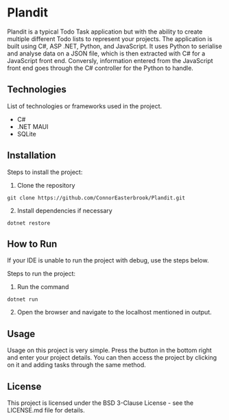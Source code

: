 # Plandit
Plandit is a typical Todo Task application but with the ability to create multiple different Todo lists to represent your projects. The application is built using C#, ASP .NET, Python, and JavaScript. It uses Python to serialise and analyse data on a JSON file, which is then extracted with C# for a JavaScript front end. Conversly, information entered from the JavaScript front end goes through the C# controller for the Python to handle.

## Technologies
List of technologies or frameworks used in the project.
- C#
- .NET MAUI
- SQLite

## Installation
Steps to install the project:

1. Clone the repository
```
git clone https://github.com/ConnorEasterbrook/Plandit.git
```

2. Install dependencies if necessary
```
dotnet restore
```

## How to Run
If your IDE is unable to run the project with debug, use the steps below.

Steps to run the project:
1. Run the command
```
dotnet run
```

2. Open the browser and navigate to the localhost mentioned in output.

## Usage
Usage on this project is very simple. Press the button in the bottom right and enter your project details. You can then access the project by clicking on it and adding tasks through the same method.

## License
This project is licensed under the BSD 3-Clause License - see the LICENSE.md file for details.
